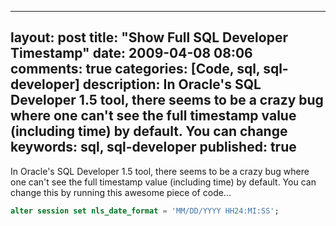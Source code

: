 
---
layout: post
title: "Show Full SQL Developer Timestamp"
date: 2009-04-08 08:06
comments: true
categories: [Code, sql, sql-developer]
description: In Oracle's SQL Developer 1.5 tool, there seems to be a crazy bug where one can't see the full timestamp value (including time) by default.  You can change 
keywords: sql, sql-developer
published: true
---

In Oracle's SQL Developer 1.5 tool, there seems to be a crazy bug where one can't see the full timestamp value (including time) by default.  You can change this by running this awesome piece of code...
<!--more-->

```sql
alter session set nls_date_format = 'MM/DD/YYYY HH24:MI:SS';
```


  
